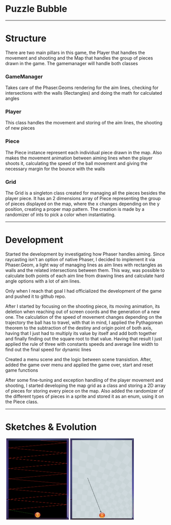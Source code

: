 # Puzzle Bubble

<!-- <p align="center">
  <img src='https://github.com/AfonsoCFonseca/Bejeweled-Game/blob/main/screenshots/ImageBorderGithub.png'>
</p> -->

---------------------------------------------------------------
# Structure
There are two main pillars in this game, the Player that handles the movement and shooting and the Map that handles the group of pieces drawn in the game. 
The gamemanager will handle both classes

### GameManager ###
Takes care of the Phaser.Geoms rendering for the aim lines, checking for intersections with the walls (Rectangles) and doing the math for calculated angles

### Player ###
This class handles the movement and storing of the aim lines,  the shooting of new pieces

### Piece ###
The Piece instance represent each individual piece drawn in the map. Also makes the movement animation between aiming lines when the player shoots it, calculating the speed of the ball movement and giving the necessary margin for the bounce with the walls

### Grid ###
The Grid is a singleton class created for managing all the pieces besides the player piece. It has an 2 dimensions array of Piece representing the group of pieces displayed on the map, where the x changes depending on the y position, creating a proper map pattern.
The creation is made by a randomizer of ints to pick a color when instantiating.

---------------------------------------------------------------
# Development
Started the development by investigating how Phaser handles aiming. Since raycasting isn't an option of native Phaser, I decided to implement it via Phaser.Geom, a light way of managing lines as aim lines with rectangles as walls and the related intersections between them. This way, was possible to calculate both points of each aim line from drawing lines and calculate hard angle options with a lot of aim lines.

Only when I reach that goal I had officialized the development of the game and pushed it to github repo.

After I started by focusing on the shooting piece, its moving animation, its deletion when reaching out of screen coords and the generation of a new one. The calculation of the speed of movement changes depending on the trajectory the ball has to travel, with that in mind, I applied the Pythagorean theorem to the subtraction of the destiny and origin point of both axis, having that I just had to multiply its value by itself and add both together and finally finding out the square root to that value. Having that result I just applied the rule of three with constants speeds and average line width to find out the final speed for dynamic lines

Created a menu scene and the logic between scene transistion. After, added the game over menu and applied the game over, start and reset game functions

After some fine-tuning and exception handling of the player movement and shooting, I started developing the map grid as a class and storing a 2D array of pieces for storing every piece on the map. Also added the randomizer of the different types of pieces in a sprite and stored it as an enum, using it on the Piece class.

---------------------------------------------------------------
# Sketches & Evolution

 <p float="left">
   <img width="200" height="255" src='https://github.com/AfonsoCFonseca/PuzzleBubble-Game/blob/main/screenshots/05_08_22.png' >
   <img width="200" height="255" src='https://github.com/AfonsoCFonseca/PuzzleBubble-Game/blob/main/screenshots/09_08_22.png' >
 </p>
